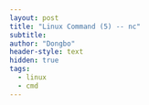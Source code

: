 ```yaml
---
layout: post
title: "Linux Command (5) -- nc"
subtitle: 
author: "Dongbo"
header-style: text
hidden: true
tags:
  - linux
  - cmd
---
```



